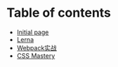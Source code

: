 # Table of contents

* [Initial page](README.md)
* [Lerna](lerna.md)
* [Webpack实战](webpack-shi-zhan.md)
* [CSS Mastery](css-mastery.md)

